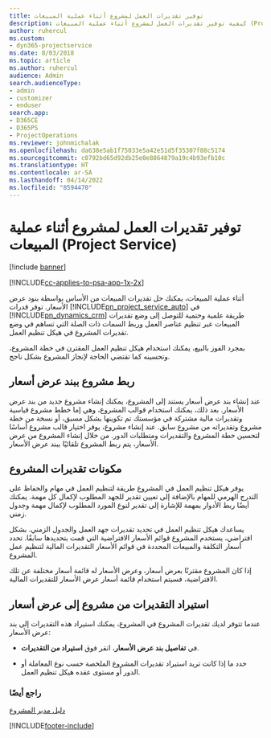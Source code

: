 ```yaml
---
title: توفير تقديرات العمل لمشروع أثناء عملية المبيعات
description: كيفية توفير تقديرات العمل لمشروع أثناء عملية المبيعات (Project Service)
author: ruhercul
ms.custom:
- dyn365-projectservice
ms.date: 8/03/2018
ms.topic: article
ms.author: ruhercul
audience: Admin
search.audienceType:
- admin
- customizer
- enduser
search.app:
- D365CE
- D365PS
- ProjectOperations
ms.reviewer: johnmichalak
ms.openlocfilehash: da638e5ab1f75033e5a42e51d5f35307f88c5174
ms.sourcegitcommit: c0792bd65d92db25e0e8864879a19c4b93efb10c
ms.translationtype: HT
ms.contentlocale: ar-SA
ms.lasthandoff: 04/14/2022
ms.locfileid: "8594470"
---
```

# <a name="provide-work-estimates-for-a-project-during-the-sales-process-project-service"></a>توفير تقديرات العمل لمشروع أثناء عملية المبيعات (Project Service)

[!include [banner](../includes/psa-now-project-operations.md)]

[!INCLUDE[cc-applies-to-psa-app-1x-2x](../includes/cc-applies-to-psa-app-1x-2x.md)]

أثناء عملية المبيعات، يمكنك حل تقديرات المبيعات من الأساس بواسطة بنود عرض الأسعار. توفر قدرات [!INCLUDE[pn_project_service_auto](../includes/pn-project-service-auto.md)] في [!INCLUDE[pn_dynamics_crm](../includes/pn-dynamics-crm.md)] طريقة علمية وحتمية للتوصل إلى وضع تقديرات المبيعات عبر تنظيم عناصر العمل وربط السمات ذات الصلة التي تساهم في وضع تقديرات المشروع في هيكل تنظيم العمل.  
  
 بمجرد الفوز بالبيع، يمكنك استخدام هيكل تنظيم العمل المقترن في خطة المشروع، وتحسينه كما تقتضي الحاجة لإنجاز المشروع بشكل ناجح.  
  
## <a name="link-a-project-to-a-quote-line"></a>ربط مشروع ببند عرض أسعار  
 عند إنشاء بند عرض أسعار يستند إلى المشروع، يمكنك إنشاء مشروع جديد من بند عرض الأسعار. بعد ذلك، يمكنك استخدام قوالب المشروع، وهي إما خطط مشروع قياسية وتقديرات مالية مشتركة في مؤسستك تم تكوينها بشكل مسبق، أو نسخة من خطة مشروع وتقديراته من مشروع سابق. عند إنشاء مشروع، يوفر اختيار قالب مشروع أساسًا لتحسين خطة المشروع والتقديرات ومتطلبات الدور. من خلال إنشاء المشروع من عرض الأسعار، يتم ربط المشروع تلقائيًا ببند عرض الأسعار.  
  
## <a name="project-estimate-components"></a>مكونات تقديرات المشروع  
 يوفر هيكل تنظيم العمل في المشروع طريقة لتنظيم العمل في مهام والحفاظ على التدرج الهرمي للمهام بالإضافة إلى تعيين تقدير للجهد المطلوب لإكمال كل مهمة. يمكنك أيضًا ربط الأدوار بمهمة للإشارة إلى تقدير لنوع المورد المطلوب لإكمال مهمة وجدول زمني.  
  
 يساعدك هيكل تنظيم العمل في تحديد تقديرات جهد العمل والجدول الزمني. بشكل افتراضي، يستخدم المشروع قوائم الأسعار الافتراضية التي قمت بتحديدها سابقًا. تحدد أسعار التكلفة والمبيعات المحددة في قوائم الأسعار التقديرات المالية لتنظيم عمل المشروع.  
  
 إذا كان المشروع مقترنًا بعرض أسعار، وعرض الأسعار له قائمة أسعار مختلفة عن تلك الافتراضية، فسيتم استخدام قائمة أسعار عرض الأسعار للتقديرات المالية.  
  
## <a name="import-estimates-from-a-project-into-a-quote"></a>استيراد التقديرات من مشروع إلى عرض أسعار  
 عندما تتوفر لديك تقديرات المشروع في المشروع، يمكنك استيراد هذه التقديرات إلى بند عرض الأسعار:  
  
-   في **تفاصيل بند عرض الأسعار‬‬**، انقر فوق **استيراد من التقديرات**. 

-   حدد ما إذا كانت تريد استيراد تقديرات المشروع الملخصة حسب نوع المعاملة أو الدور أو مستوى عقده هيكل تنظيم العمل.  
  
### <a name="see-also"></a>راجع أيضًا  
 [دليل مدير المشروع](../psa/project-manager-guide.md)


[!INCLUDE[footer-include](../includes/footer-banner.md)]
